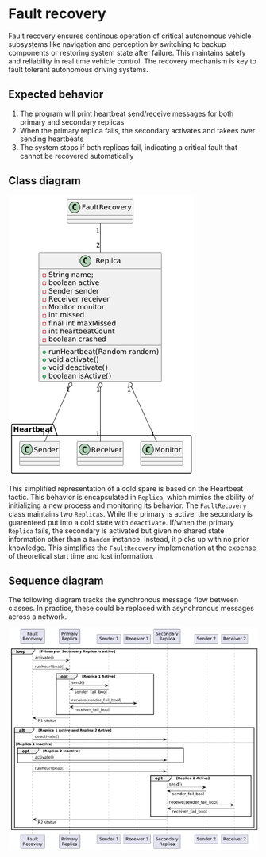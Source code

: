 # Fault recovery
Fault recovery ensures continous operation of critical autonomous vehicle subsystems like navigation and perception by switching to backup components or restoring system state after failure. This maintains satefy and reliability in real time vehicle control. The recovery mechanism is key to fault tolerant autonomous driving systems.

## Expected behavior
1. The program will print heartbeat send/receive messages for both primary and secondary replicas
2. When the primary replica fails, the secondary activates and takees over sending heartbeats
3. The system stops if both replicas fail, indicating a critical fault that cannot be recovered automatically

## Class diagram
![Fault recovery class diagram](./assets/FaultRecoveryClass.png)

This simplified representation of a cold spare is based on the Heartbeat tactic.
This behavior is encapsulated in `Replica`, which mimics the ability of initializing
a new process and monitoring its behavior. The `FaultRecovery` class maintains two
`Replica`s. While the primary is active, the secondary is guarenteed put into a cold state with
`deactivate`. If/when the primary `Replica` fails, the secondary is activated but given no
shared state information other than a `Random` instance. Instead, it picks up with no prior knowledge. This
simplifies the `FaultRecovery` implemenation at the expense of theoretical start time and lost information.

## Sequence diagram
The following diagram tracks the synchronous message flow between classes. In practice, these could be replaced
with asynchronous messages across a network.

![Fault recovery sequence diagram](./assets/FaultRecoverySeq.png)
